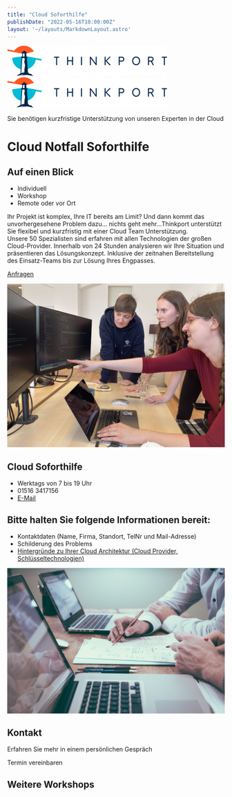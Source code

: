 ```yaml
---
title: "Cloud Soforthilfe"
publishDate: "2022-05-16T10:00:00Z"
layout: '~/layouts/MarkdownLayout.astro'
---
```


 [![Thinkport Logo](images/Logo_horizontral_new-ovavzp5ztqmosy1yz1jrwr9fv5swhtoc0bky3tkc3g.png "Logo Bright Colours")](https://thinkport.digital)[![Thinkport Logo](images/Logo_horizontral_new-ovavzp5ztqmosy1yz1jrwr9fv5swhtoc0bky3tkc3g.png "Logo Bright Colours")](https://thinkport.digital)

Sie benötigen kurzfristige Unterstützung von unseren Experten in der Cloud

# Cloud Notfall Soforthilfe

## Auf einen Blick

* Individuell
* Workshop
* Remote oder vor Ort

Ihr Projekt ist komplex, Ihre IT bereits am Limit? Und dann kommt das unvorhergesehene Problem dazu… nichts geht mehr…Thinkport unterstützt Sie flexibel und kurzfristig mit einer Cloud Team Unterstützung.  
Unsere 50 Spezialisten sind erfahren mit allen Technologien der großen Cloud-Provider. Innerhalb von 24 Stunden analysieren wir Ihre Situation und präsentieren das Lösungskonzept. Inklusive der zeitnahen Bereitstellung des Einsatz-Teams bis zur Lösung Ihres Engpasses.

[Anfragen](#sec1) 

![Alice erklärt Jessica und Christina Programmier-Code](images/Soforthilfe1.png)

## Cloud Soforthilfe

* Werktags von 7 bis 19 Uhr
* 01516 3417156
* [E-Mail](mailto:contact@thinkport.digital)

## Bitte halten Sie folgende Informationen bereit:

* Kontaktdaten (Name, Firma, Standort, TelNr und Mail-Adresse)
* Schilderung des Problems
* [Hintergründe zu Ihrer Cloud Architektur (Cloud Provider, Schlüsseltechnologien)](mailto:contact@thinkport.digital)

![zwei Menschen sitzen an einem Laptop und Papier](images/soforthilfe2.png)

## Kontakt

Erfahren Sie mehr in einem persönlichen Gespräch

 Termin vereinbaren

## Weitere Workshops
